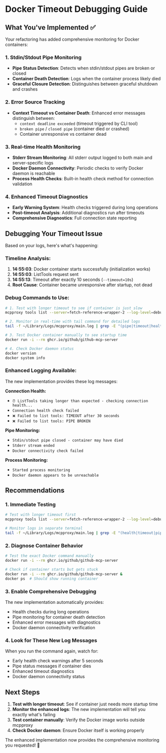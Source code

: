 # Docker Timeout Debugging Guide

## What You've Implemented ✅

Your refactoring has added comprehensive monitoring for Docker containers:

### 1. **Stdin/Stdout Pipe Monitoring**
- **Pipe Status Detection**: Detects when stdin/stdout pipes are broken or closed
- **Container Death Detection**: Logs when the container process likely died
- **Graceful Closure Detection**: Distinguishes between graceful shutdown and crashes

### 2. **Error Source Tracking** 
- **Context Timeout vs Container Death**: Enhanced error messages distinguish between:
  - `context deadline exceeded` (timeout triggered by CLI tool)
  - `broken pipe` / `closed pipe` (container died or crashed)
  - Container unresponsive vs container dead

### 3. **Real-time Health Monitoring**
- **Stderr Stream Monitoring**: All stderr output logged to both main and server-specific logs
- **Docker Daemon Connectivity**: Periodic checks to verify Docker daemon is reachable
- **Process Health Checks**: Built-in health check method for connection validation

### 4. **Enhanced Timeout Diagnostics**
- **Early Warning System**: Health checks triggered during long operations
- **Post-timeout Analysis**: Additional diagnostics run after timeouts
- **Comprehensive Diagnostics**: Full connection state reporting

## Debugging Your Timeout Issue

Based on your logs, here's what's happening:

### Timeline Analysis:
1. **14:55:03**: Docker container starts successfully (initialization works)
2. **14:55:03**: ListTools request sent 
3. **14:55:13**: Timeout after exactly 10 seconds (`--timeout=10s`)
4. **Root Cause**: Container became unresponsive after startup, not dead

### Debug Commands to Use:

```bash
# 1. Test with longer timeout to see if container is just slow
mcpproxy tools list --server=fetch-reference-wrapper-2 --log-level=debug --timeout=60s

# 2. Monitor in real-time with tail command for detailed logs
tail -f ~/Library/Logs/mcpproxy/main.log | grep -E "(pipe|timeout|health|stderr|docker)"

# 3. Test Docker container manually to see startup time
docker run -i --rm ghcr.io/github/github-mcp-server

# 4. Check Docker daemon status
docker version
docker system info
```

### Enhanced Logging Available:

The new implementation provides these log messages:

**Connection Health:**
- `⏰ ListTools taking longer than expected - checking connection health...`
- `Connection health check failed`
- `❌ Failed to list tools: TIMEOUT after 30 seconds`
- `❌ Failed to list tools: PIPE BROKEN`

**Pipe Monitoring:**
- `Stdin/stdout pipe closed - container may have died`
- `Stderr stream ended`
- `Docker connectivity check failed`

**Process Monitoring:**
- `Started process monitoring`
- `Docker daemon appears to be unreachable`

## Recommendations

### 1. **Immediate Testing**
```bash
# Test with longer timeout first
mcpproxy tools list --server=fetch-reference-wrapper-2 --log-level=debug --timeout=60s

# Monitor logs in separate terminal
tail -f ~/Library/Logs/mcpproxy/main.log | grep -E "(health|timeout|pipe|docker)"
```

### 2. **Diagnose Container Behavior**
```bash
# Test the exact Docker command manually
docker run -i --rm ghcr.io/github/github-mcp-server

# Check if container starts but gets stuck
docker run -i --rm ghcr.io/github/github-mcp-server &
docker ps  # Should show running container
```

### 3. **Enable Comprehensive Debugging**
The new implementation automatically provides:
- Health checks during long operations
- Pipe monitoring for container death detection
- Enhanced error messages with diagnostics
- Docker daemon connectivity verification

### 4. **Look for These New Log Messages**
When you run the command again, watch for:
- Early health check warnings after 5 seconds
- Pipe status messages if container dies
- Enhanced timeout diagnostics
- Docker daemon connectivity status

## Next Steps

1. **Test with longer timeout**: See if container just needs more startup time
2. **Monitor the enhanced logs**: The new implementation will tell you exactly what's failing
3. **Test container manually**: Verify the Docker image works outside mcpproxy
4. **Check Docker daemon**: Ensure Docker itself is working properly

The enhanced implementation now provides the comprehensive monitoring you requested! 🎉